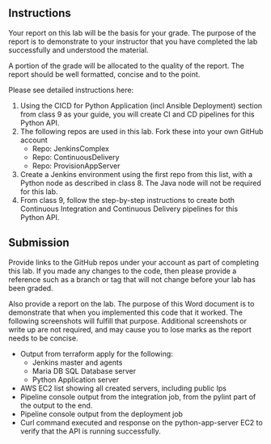 ## Instructions
Your report on this lab will be the basis for your grade. The purpose of the report is to demonstrate to your instructor that you have completed the lab successfully and understood the material.

A portion of the grade will be allocated to the quality of the report. The report should be well formatted, concise and to the point.

Please see detailed instructions here:

1. Using the CICD for Python Application (incl Ansible Deployment) section from class 9 as your guide, you will create CI and CD pipelines for this Python API.
2. The following repos are used in this lab. Fork these into your own GitHub account
    - Repo: JenkinsComplex
    - Repo: ContinuousDelivery
    - Repo: ProvisionAppServer
3. Create a Jenkins environment using the first repo from this list, with a Python node as described in class 8.  The Java node will not be required for this lab. 
4. From class 9, follow the step-by-step instructions to create both Continuous Integration and Continuous Delivery pipelines for this Python API.  
 

## Submission
Provide links to the GitHub repos under your account as part of completing this lab. If you made any changes to the code, then please provide a reference such as a branch or tag that will not change before your lab has been graded.

Also provide a report on the lab. The purpose of this Word document is to demonstrate that when you implemented this code that it worked. The following screenshots will fulfill that purpose. Additional screenshots or write up are not required, and may cause you to lose marks as the report needs to be concise.

- Output from terraform apply for the following:
    - Jenkins master and agents
    - Maria DB SQL Database server
    - Python Application server
- AWS EC2 list showing all created servers, including public Ips
- Pipeline console output from the integration job, from the pylint part of the output to the end.
- Pipeline console output from the deployment job
- Curl command executed and response on the python-app-server EC2 to verify that the API is running successfully.
